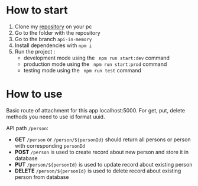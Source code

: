 # How to start
1. Clone my [repository](https://github.com/Antowa-qq/simple-crud-api) on your pc 
2. Go to the folder with the repository 
3. Go to the branch ```api-in-memory```
4. Install dependencies with ``` npm i ```
5. Run the project :  
      * development mode using the ``` npm run start:dev``` command
      * production mode using the ``` npm run start:prod``` command
      * testing mode using the ``` npm run test``` command 

# How to use
Basic route of attachment for this app localhost:5000. For get, put, delete methods you need to use id format uuid.

  API path `/person`:
   * **GET** `/person` or `/person/${personId}` should return all persons or person with corresponding `personId`
   * **POST** `/person` is used to create record about new person and store it in database
   * **PUT** `/person/${personId}` is used to update record about existing person
   * **DELETE** `/person/${personId}` is used to delete record about existing person from database
 
